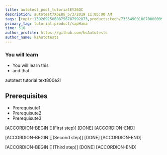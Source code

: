 ```yaml
---
title: autotest_pool_tutorialEY26QC
description: autotest7XpE88_5/3/2019 11:05:00 AM
tags: [topic:139269250608756787992873,products:tech/73554900100700000996,tutorial:experience/advanced]
primary_tag: tutorial:product/sapHana
time: 516
author_profile: https://github.com/ksAutotests
author_name: ksAutotests
---
```

### You will learn
- You will learn this
- and that

autotest tutorial text800e2l

## Prerequisites
- Prerequisute1
- Prerequisute2
- Prerequisute3

[ACCORDION-BEGIN [](First step)]
[DONE]
[ACCORDION-END]

[ACCORDION-BEGIN [](Second step)]
[DONE]
[ACCORDION-END]

[ACCORDION-BEGIN [](Third step)]
[DONE]
[ACCORDION-END]

